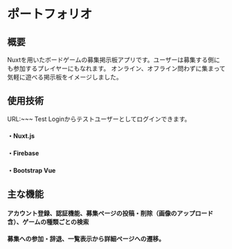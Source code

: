 # ポートフォリオ
## 概要
Nuxtを用いたボードゲームの募集掲示板アプリです。ユーザーは募集する側にも参加するプレイヤーにもなれます。
オンライン、オフライン問わずに集まって気軽に遊べる掲示板をイメージしました。

## 使用技術
URL:~~~ 
Test Loginからテストユーザーとしてログインできます。

#### ・Nuxt.js
#### ・Firebase
#### ・Bootstrap Vue

## 主な機能
#### アカウント登録、認証機能、募集ページの投稿・削除（画像のアップロード含）、ゲームの種類ごとの検索
#### 募集への参加・辞退、一覧表示から詳細ページへの遷移。

